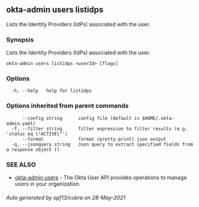 ## okta-admin users listidps

Lists the Identity Providers (IdPs) associated with the user.

### Synopsis

Lists the Identity Providers (IdPs) associated with the user.

```
okta-admin users listidps <userId> [flags]
```

### Options

```
  -h, --help   help for listidps
```

### Options inherited from parent commands

```
      --config string      config file (default is $HOME/.okta-admin.yaml)
  -f, --filter string      filter expression to filter results (e.g. 'status eq \"ACTIVE\"')
      --format             format (pretty-print) json output
  -q, --jsonquery string   Json query to extract specified fields from a response object ()
```

### SEE ALSO

* [okta-admin users](okta-admin_users.md)	 - The Okta User API provides operations to manage users in your organization.

###### Auto generated by spf13/cobra on 28-May-2021
